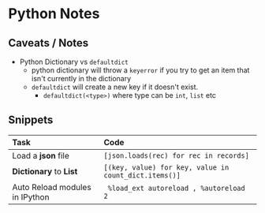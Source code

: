Python Notes
============

## Caveats / Notes

- Python Dictionary vs `defaultdict`
    - python dictionary will throw a `keyerror` if you try to get an item that isn't currently in the dictionary
    - `defaultdict` will create a new key if it doesn't exist.
        - `defaultdict(<type>)` where type can be `int`, `list` etc


## Snippets

| Task | Code |
|:-----|:-----|
| Load a __json__ file | `[json.loads(rec) for rec in records]` |
| __Dictionary__ to __List__ | `[(key, value) for key, value in count_dict.items()]` |
| Auto Reload modules in IPython | ``` %load_ext autoreload , %autoreload 2``` |



